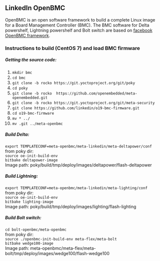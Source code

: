 ## LinkedIn OpenBMC
OpenBMC is an open software framework to build a complete Linux image for a Board Management Controller (BMC). The BMC software for Delta powershelf, Lightning powershelf and Bolt switch are based on [facebook OpenBMC framework](https://github.com/facebook/openbmc).

### Instructions to build (CentOS 7) and load BMC firmware
##### Getting the source code:
1) ```mkdir bmc```
2) ```cd bmc```
3) ```git clone -b rocko https://git.yoctoproject.org/git/poky```
4) ```cd poky```
5) ```git clone -b rocko  https://github.com/openembedded/meta-openembedded.git```
6) ```git clone -b rocko https://git.yoctoproject.org/git/meta-security```
7) ```git clone https://github.com/linkedin/o19-bmc-firmware.git```
8) ```cd o19-bmc-firmware```
9) ```mv * ../```
10) ```mv .git ../meta-openbmc```

##### Build Delta:
```export TEMPLATECONF=meta-openbmc/meta-linkedin/meta-deltapower/conf```  
from poky dir:  
```source oe-init-build-env```  
```bitbake deltapower-image```  
Image path: poky/build/tmp/deploy/images/deltapower/flash-deltapower

##### Build Lightning:
```export TEMPLATECONF=meta-openbmc/meta-linkedin/meta-lighting/conf```  
from poky dir:  
```source oe-init-build-env```  
```bitbake lighting-image```  
Image path: poky/build/tmp/deploy/images/lighting/flash-lighting

##### Build Bolt switch:
```cd bolt-openbmc/meta-openbmc```  
from poky dir:  
```source ./openbmc-init-build-env meta-flex/meta-bolt```  
```bitbake wedge100-image```  
Image path: meta-openbmc/meta-flex/meta-bolt/tmp/deploy/images/wedge100/flash-wedge100
